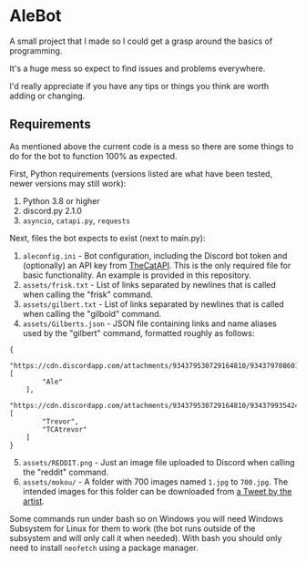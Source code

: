 # AleBot

A small project that I made so I could get a grasp around the basics of programming.

It's a huge mess so expect to find issues and problems everywhere.

I'd really appreciate if you have any tips or things you think are worth adding or changing.

## Requirements

As mentioned above the current code is a mess so there are some things to do for the bot to function 100% as expected.

First, Python requirements (versions listed are what have been tested, newer versions may still work):

1. Python 3.8 or higher
2. discord.py 2.1.0
3. `asyncio`, `catapi.py`, `requests`

Next, files the bot expects to exist (next to main.py):

1. `aleconfig.ini` - Bot configuration, including the Discord bot token and (optionally) an API key from [TheCatAPI](https://thecatapi.com/). This is the only required file for basic functionality. An example is provided in this repository.
2. `assets/frisk.txt` - List of links separated by newlines that is called when calling the "frisk" command.
3. `assets/gilbert.txt` - List of links separated by newlines that is called when calling the "gilbold" command.
4. `assets/Gilberts.json` - JSON file containing links and name aliases used by the "gilbert" command, formatted roughly as follows:
```
{
    "https://cdn.discordapp.com/attachments/934379530729164810/934379708601237534/Ale.png": [
        "Ale"
    ],
    "https://cdn.discordapp.com/attachments/934379530729164810/934379935424974918/Trevor.png": [
        "Trevor",
        "TCAtrevor"
    ]
}
```
5. `assets/REDDIT.png` - Just an image file uploaded to Discord when calling the "reddit" command.
6. `assets/mokou/` - A folder with 700 images named `1.jpg` to `700.jpg`. The intended images for this folder can be downloaded from [a Tweet by the artist](https://twitter.com/jokanhiyou/status/1556186890428039168).

Some commands run under bash so on Windows you will need Windows Subsystem for Linux for them to work (the bot runs outside of the subsystem and will only call it when needed). With bash you should only need to install `neofetch` using a package manager.
